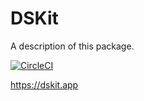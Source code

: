 # DSKit

A description of this package.

[![CircleCI](https://circleci.com/gh/imodeveloperlab/dskit/tree/main.svg?style=svg)](https://circleci.com/gh/imodeveloperlab/dskit/tree/main)

https://dskit.app
